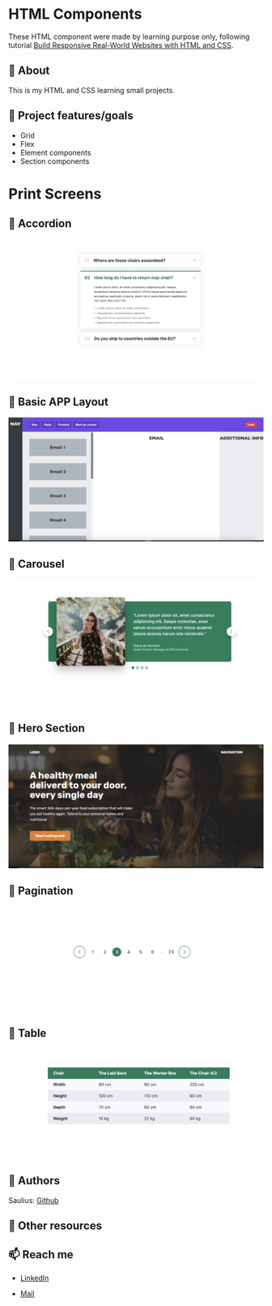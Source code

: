 # HTML Components

These HTML component were made by learning purpose only, following tutorial [Build Responsive Real-World Websites with HTML and CSS](https://www.udemy.com/course/design-and-develop-a-killer-website-with-html5-and-css3/).

## 🌟 About

This is my HTML and CSS learning small projects.

## 🎯 Project features/goals

-   Grid
-   Flex
-   Element components
-   Section components

# Print Screens

## 🧰 Accordion

![Accordion HTML Component](./Accordion/Accordion.png)

## 🧰 Basic APP Layout

![APP Layout HTML Component](./Basic%20app%20layout/Basic%20App%20Layout.png)

## 🧰 Carousel

![Carousel HTML Component](./Carousel/Carousel.png)

## 🧰 Hero Section

![Hero section HTML Component](./Hero%20section/Hero.png)

## 🧰 Pagination

![Pagination HTML Component](./Pagination/Pagination.png)

## 🧰 Table

![Table HTML Component](./Table/Table.png)

## 🥸 Authors

Saulius: [Github](https://github.com/sgrazys)

## 🔗 Other resources

## 📫 Reach me

-   [LinkedIn](https://www.linkedin.com/in/saulius-grazys/)

-   [Mail](mailto:s.grazys@gmail.com)
